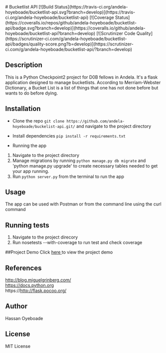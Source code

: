 <snippet>
<content>
# Bucketlist API
[![Build Status](https://travis-ci.org/andela-hoyeboade/bucketlist-api.svg?branch=develop)](https://travis-ci.org/andela-hoyeboade/bucketlist-api) [![Coverage Status](https://coveralls.io/repos/github/andela-hoyeboade/bucketlist-api/badge.svg?branch=develop)](https://coveralls.io/github/andela-hoyeboade/bucketlist-api?branch=develop) [![Scrutinizer Code Quality](https://scrutinizer-ci.com/g/andela-hoyeboade/bucketlist-api/badges/quality-score.png?b=develop)](https://scrutinizer-ci.com/g/andela-hoyeboade/bucketlist-api/?branch=develop)

## Description
This is a Python Checkpoint2 project for D0B fellows in Andela. It's a flask application designed to manage bucketlists. According to Merriam-Webster Dictionary, a Bucket List is a list of things that one has not done before but wants to do before dying.

## Installation
* Clone the repo
`git clone https://github.com/andela-hoyeboade/buckelist-api.git/` and navigate to the project directory

* Install dependencies
```pip install -r requirements.txt```

* Running the app
1. Navigate to the project directory
2. Manage migrations by running `python manage.py db migrate` and 'python manage.py upgrade' to create necessary tables needed to get your app running.
3. Run ```python server.py``` from the terminal to run the app

## Usage
The app can be used with Postman or from the command line using the curl command

## Running tests
1. Navigate to the project direcory
2. Run nosetests --with-coverage to run test and check coverage

##Project Demo
Click <a href="http://www.youtube.com">here </a> to view the project demo

## References
http://blog.miguelgrinberg.com/ <br />
https://docs.python.org <br />
https://http://flask.pocoo.org/ <br />

## Author
Hassan Oyeboade

## License
MIT License

</content>
</snippet>